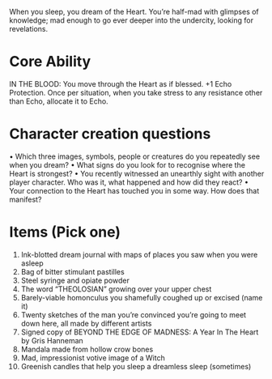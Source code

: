 When you sleep, you dream of the Heart. You’re half-mad with glimpses of knowledge; mad enough to go ever deeper into the undercity, looking for revelations.

# Core Ability
IN THE BLOOD: You move through the Heart as if blessed. +1 Echo Protection. Once per situation, when you take stress to any resistance other than Echo, allocate it to Echo.

# Character creation questions
• Which three images, symbols, people or creatures do you repeatedly see when you dream?
• What signs do you look for to recognise where the Heart is strongest?
• You recently witnessed an unearthly sight with another player character. Who was it, what happened and how did they react?
• Your connection to the Heart has touched you in some way. How does that manifest?

# Items (Pick one)
1. Ink-blotted dream journal with maps of places you saw when you were asleep
2. Bag of bitter stimulant pastilles 
3. Steel syringe and opiate powder
4. The word “THEOLOSIAN” growing over your upper chest
5. Barely-viable homonculus you shamefully coughed up or excised (name it)
6. Twenty sketches of the man you’re convinced you’re going to meet down here, all made by different artists
7. Signed copy of BEYOND THE EDGE OF MADNESS: A Year In The Heart by Gris Hanneman
8. Mandala made from hollow crow bones
9. Mad, impressionist votive image of a Witch
10. Greenish candles that help you sleep a dreamless sleep (sometimes)